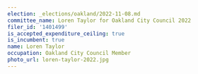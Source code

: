 ```yaml
---
election: _elections/oakland/2022-11-08.md
committee_name: Loren Taylor for Oakland City Council 2022
filer_id: '1401499'
is_accepted_expenditure_ceiling: true
is_incumbent: true
name: Loren Taylor
occupation: Oakland City Council Member
photo_url: loren-taylor-2022.jpg
---
```


